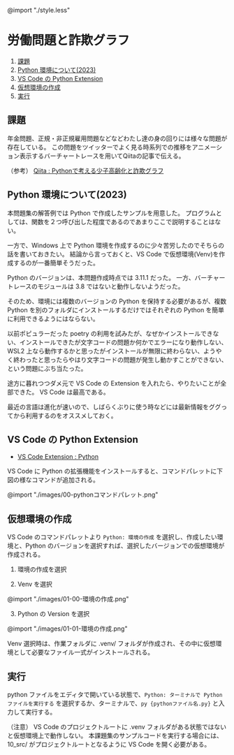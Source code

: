 @import "./style.less"

# 労働問題と詐欺グラフ

<!-- @import "[TOC]" {cmd="toc" depthFrom=2 depthTo=6 orderedList=true} -->

<!-- code_chunk_output -->

1. [課題](#-課題-)
2. [Python 環境について(2023)](#-python-環境について2023-)
3. [VS Code の Python Extension](#-vs-code-の-python-extension-)
4. [仮想環境の作成](#-仮想環境の作成-)
5. [実行](#-実行-)

<!-- /code_chunk_output -->

## 課題

年金問題、正規・非正規雇用問題などなどわたし達の身の回りには様々な問題が存在している。
この問題をツイッターでよく見る時系列での推移をアニメーション表示するバーチャートレースを用いてQiitaの記事で伝える。

（参考）
[Qiita : Pythonで考える少子高齢化と詐欺グラフ](https://qiita.com/kaku3/items/6133dfb01c7187dce45c)


## Python 環境について(2023)

本問題集の解答例では Python で作成したサンプルを用意した。
プログラムとしては、関数を２つ呼び出した程度であるのであまりここで説明することはない。

一方で、Windows 上で Python 環境を作成するのに少々苦労したのでそちらの話を書いておきたい。
結論から言っておくと、VS Code で仮想環境(Venv)を作成するのが一番簡単そうだった。

Python のバージョンは、本問題作成時点では 3.11.1 だった。
一方、バーチャートレースのモジュールは 3.8 ではないと動作しないようだった。

そのため、環境には複数のバージョンの Python を保持する必要があるが、複数 Python を別のフォルダにインストールするだけではそれぞれの Python を簡単に利用できるようにはならない。

以前ポピュラーだった poetry の利用を試みたが、なぜかインストールできない、インストールできたが文字コードの問題か何かでエラーになり動作しない、WSL2 上なら動作するかと思ったがインストールが無限に終わらない、ようやく終わったと思ったらやはり文字コードの問題が発生し動かすことができない、という問題にぶち当たった。

途方に暮れつつダメ元で VS Code の Extension を入れたら、やりたいことが全部できた。
VS Code は最高である。

最近の言語は進化が速いので、しばらくぶりに使う時などには最新情報をググってから利用するのをオススメしておく。


## VS Code の Python Extension

- [VS Code Extension : Python](https://marketplace.visualstudio.com/items?itemName=ms-python.python)

VS Code に Python の拡張機能をインストールすると、コマンドパレットに下図の様なコマンドが追加される。

@import "./images/00-pythonコマンドパレット.png"


## 仮想環境の作成

VS Code のコマンドパレットより `Python: 環境の作成` を選択し、作成したい環境と、Python のバージョンを選択すれば、選択したバージョンでの仮想環境が作成される。

1. 環境の作成を選択

2. Venv を選択

@import "./images/01-00-環境の作成.png"

3. Python の Version を選択

@import "./images/01-01-環境の作成.png"

Venv 選択時は、作業フォルダに .venv/ フォルダが作成され、その中に仮想環境として必要なファイル一式がインストールされる。


## 実行

python ファイルをエディタで開いている状態で、`Python: ターミナルで Python ファイルを実行する` を選択するか、ターミナルで、`py {pythonファイル名.py}` と入力して実行する。

（注意）
VS Code のプロジェクトルートに .venv フォルダがある状態ではないと仮想環境上で動作しない。
本課題集のサンプルコードを実行する場合には、10_src/ がプロジェクトルートとなるように VS Code を開く必要がある。